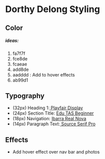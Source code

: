 # Dorthy Delong Styling

## Color 
##### ideas:
1. fa7f7f
2. fce8de
3. fcaeae
4. add8de
5. aadddd : Add to hover effects
6. ab99d1


## Typography
- (32px) Heading 1:[ Playfair Display](https://fonts.google.com/specimen/Playfair+Display?category=Serif)
- (24px) Section Title: [ Edu TAS Beginner](https://fonts.google.com/specimen/Edu+TAS+Beginner?query=edu+tas)
- (18px) Navigation: [ Ibarra Real Nova](https://fonts.google.com/specimen/Ibarra+Real+Nova)
- (14px) Paragraph Text:[ Source Serif Pro](https://fonts.google.com/specimen/Source+Serif+Pro?category=Serif)

## Effects
- Add hover effect over nav bar and photos
